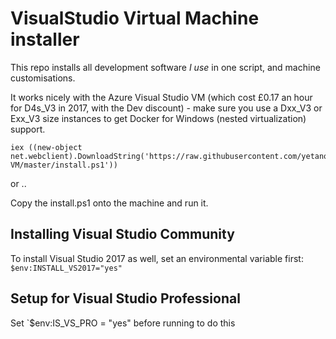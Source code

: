 # VisualStudio Virtual Machine installer

This repo installs all development software _I use_ in one script, and machine customisations. 

It works nicely with the Azure Visual Studio VM (which cost £0.17 an hour for D4s_V3 in 2017, with the Dev discount) - make sure you use a Dxx_V3 or Exx_V3 size instances to get Docker for Windows (nested virtualization) support.

    iex ((new-object net.webclient).DownloadString('https://raw.githubusercontent.com/yetanotherchris/VisualStudio-VM/master/install.ps1'))
    
or ..

Copy the install.ps1 onto the machine and run it.

## Installing Visual Studio Community
To install Visual Studio 2017 as well, set an environmental variable first: `$env:INSTALL_VS2017="yes"`

## Setup for Visual Studio Professional
Set `$env:IS_VS_PRO = "yes" before running to do this
